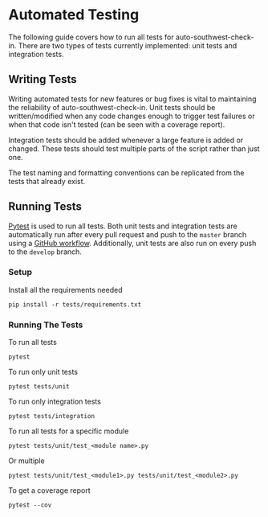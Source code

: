 # Automated Testing
The following guide covers how to run all tests for auto-southwest-check-in. There are two types
of tests currently implemented: unit tests and integration tests.

## Writing Tests
Writing automated tests for new features or bug fixes is vital to maintaining the reliability of
auto-southwest-check-in. Unit tests should be written/modified when any code changes enough to
trigger test failures or when that code isn't tested (can be seen with a coverage report).

Integration tests should be added whenever a large feature is added or changed. These tests should
test multiple parts of the script rather than just one.

The test naming and formatting conventions can be replicated from the tests that already exist.

## Running Tests
[Pytest][0] is used to run all tests. Both unit tests and integration tests are automatically run
after every pull request and push to the `master` branch using a [GitHub workflow][1]. Additionally,
unit tests are also run on every push to the `develop` branch.

### Setup
Install all the requirements needed
```shell
pip install -r tests/requirements.txt
```

### Running The Tests
To run all tests
```shell
pytest
```

To run only unit tests
```shell
pytest tests/unit
```

To run only integration tests
```shell
pytest tests/integration
```

To run all tests for a specific module
```shell
pytest tests/unit/test_<module name>.py
```
Or multiple
```shell
pytest tests/unit/test_<module1>.py tests/unit/test_<module2>.py
```

To get a coverage report
```shell
pytest --cov
```

[0]: https://docs.pytest.org
[1]: ../.github/workflows/tests.yml
